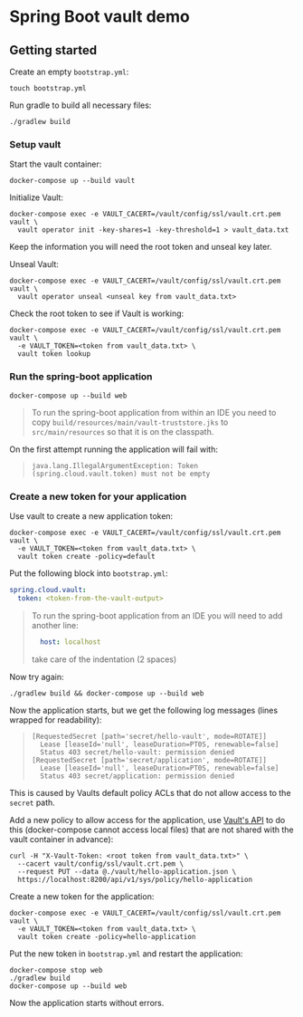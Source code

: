 # Spring Boot vault demo

## Getting started

Create an empty `bootstrap.yml`:

```
touch bootstrap.yml
```

Run gradle to build all necessary files:

```
./gradlew build
```

### Setup vault

Start the vault container:

```
docker-compose up --build vault
```

Initialize Vault:

```
docker-compose exec -e VAULT_CACERT=/vault/config/ssl/vault.crt.pem vault \
  vault operator init -key-shares=1 -key-threshold=1 > vault_data.txt
```

Keep the information you will need the root token and unseal key later.

Unseal Vault:

```
docker-compose exec -e VAULT_CACERT=/vault/config/ssl/vault.crt.pem vault \
  vault operator unseal <unseal key from vault_data.txt>
```

Check the root token to see if Vault is working:

```
docker-compose exec -e VAULT_CACERT=/vault/config/ssl/vault.crt.pem vault \
  -e VAULT_TOKEN=<token from vault_data.txt> \
  vault token lookup
```

### Run the spring-boot application

```
docker-compose up --build web
```

> To run the spring-boot application from within an IDE you need to copy `build/resources/main/vault-truststore.jks`
> to `src/main/resources` so that it is on the classpath.

On the first attempt running the application will fail with:

> `java.lang.IllegalArgumentException: Token (spring.cloud.vault.token) must not be empty`

### Create a new token for your application

Use vault to create a new application token:

```
docker-compose exec -e VAULT_CACERT=/vault/config/ssl/vault.crt.pem vault \
  -e VAULT_TOKEN=<token from vault_data.txt> \
  vault token create -policy=default
```

Put the following block into `bootstrap.yml`:

```yaml
spring.cloud.vault:
  token: <token-from-the-vault-output>
```

> To run the spring-boot application from an IDE you will need to add another line:
>
> ```yaml
>   host: localhost
> ```
>
> take care of the indentation (2 spaces)

Now try again:

```
./gradlew build && docker-compose up --build web
```

Now the application starts, but we get the following log messages (lines wrapped for readability):

> ```
> [RequestedSecret [path='secret/hello-vault', mode=ROTATE]]
>   Lease [leaseId='null', leaseDuration=PT0S, renewable=false]
>   Status 403 secret/hello-vault: permission denied
> [RequestedSecret [path='secret/application', mode=ROTATE]]
>   Lease [leaseId='null', leaseDuration=PT0S, renewable=false] 
>   Status 403 secret/application: permission denied
> ```

This is caused by Vaults default policy ACLs that do not allow access to the `secret` path.

Add a new policy to allow access for the application, use [Vault's API]() to do this (docker-compose cannot access local
files) that are not shared with the vault container in advance):

```
curl -H "X-Vault-Token: <root token from vault_data.txt>" \
  --cacert vault/config/ssl/vault.crt.pem \
  --request PUT --data @./vault/hello-application.json \
  https://localhost:8200/api/v1/sys/policy/hello-application 
```

Create a new token for the application:

```
docker-compose exec -e VAULT_CACERT=/vault/config/ssl/vault.crt.pem vault \
  -e VAULT_TOKEN=<token from vault_data.txt> \
  vault token create -policy=hello-application
```

Put the new token in `bootstrap.yml` and restart the application:

```
docker-compose stop web
./gradlew build
docker-compose up --build web
```

Now the application starts without errors.
